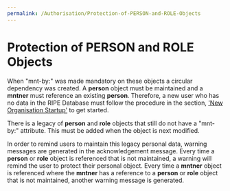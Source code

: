 ```yaml
---
permalink: /Authorisation/Protection-of-PERSON-and-ROLE-Objects
---
```


# Protection of PERSON and ROLE Objects

When "mnt-by:" was made mandatory on these objects a circular dependency was created. A **person** object must be maintained and a **mntner** must reference an existing **person**. Therefore, a new user who has no data in the RIPE Database must follow the procedure in the section, ['New Organisation Startup'](../Updating-Objects-in-the-RIPE-Database/Special-Considerations-for-Object-Creation/#special-considerations-for-object-creation) to get started.

There is a legacy of **person** and **role** objects that still do not have a "mnt-by:" attribute. This must be added when the object is next modified.

In order to remind users to maintain this legacy personal data, warning messages are generated in the acknowledgement message. Every time a **person** or **role** object is referenced that is not maintained, a warning will remind the user to protect their personal object. Every time a **mntner** object is referenced where the **mntner** has a reference to a **person** or **role** object that is not maintained, another warning message is generated.
